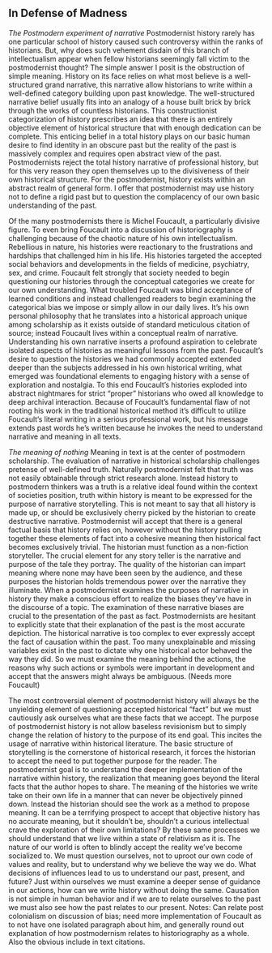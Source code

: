 In Defense of Madness
-
*The Postmodern experiment of narrative*
Postmodernist history rarely has one particular school of history caused such controversy within the ranks of historians. But, why does such vehement disdain of this branch of intellectualism appear when fellow historians seemingly fall victim to the postmodernist thought? The simple answer I posit is the obstruction of simple meaning. History on its face relies on what most believe is a well-structured grand narrative, this narrative allow historians to write within a well-defined category building upon past knowledge. The well-structured narrative belief usually fits into an analogy of a house built brick by brick through the works of countless historians. This constructionist categorization of history prescribes an idea that there is an entirely objective element of historical structure that with enough dedication can be complete. This enticing belief in a total history plays on our basic human desire to find identity in an obscure past but the reality of the past is massively complex and requires open abstract view of the past. Postmodernists reject the total history narrative of professional history, but for this very reason they open themselves up to the divisiveness of their own historical structure. For the postmodernist, history exists within an abstract realm of general form. I offer that postmodernist may use history not to define a rigid past but to question the complacency of our own basic understanding of the past.  


Of the many postmodernists there is Michel Foucault, a particularly divisive figure. To even bring Foucault into a discussion of historiography is challenging because of the chaotic nature of his own intellectualism. Rebellious in nature, his histories were reactionary to the frustrations and hardships that challenged him in his life. His histories targeted the accepted social behaviors and developments in the fields of medicine, psychiatry, sex, and crime. Foucault felt strongly that society needed to begin questioning our histories through the conceptual categories we create for our own understanding. What troubled Foucault was blind acceptance of learned conditions and instead challenged readers to begin examining the categorical bias we impose or simply allow in our daily lives. It’s his own personal philosophy that he translates into a historical approach unique among scholarship as it exists outside of standard meticulous citation of source; instead Foucault lives within a conceptual realm of narrative. Understanding his own narrative inserts a profound aspiration to celebrate isolated aspects of histories as meaningful lessons from the past. Foucault’s desire to question the histories we had commonly accepted extended deeper than the subjects addressed in his own historical writing, what emerged was foundational elements to engaging history with a sense of exploration and nostalgia. To this end Foucault’s histories exploded into abstract nightmares for strict “proper” historians who owed all knowledge to deep archival interaction. Because of Foucault’s fundamental flaw of not rooting his work in the traditional historical method it’s difficult to utilize Foucault’s literal writing in a serious professional work, but his message extends past words he’s written because he invokes the need to understand narrative and meaning in all texts. 


*The meaning of nothing*
Meaning in text is at the center of postmodern scholarship. The evaluation of narrative in historical scholarship challenges pretense of well-defined truth. Naturally postmodernist felt that truth was not easily obtainable through strict research alone. Instead history to postmodern thinkers was a truth is a relative ideal found within the context of societies position, truth within history is meant to be expressed for the purpose of narrative storytelling. This is not meant to say that all history is made up, or should be exclusively cherry picked by the historian to create destructive narrative. Postmodernist will accept that there is a general factual basis that history relies on, however without the history pulling together these elements of fact into a cohesive meaning then historical fact becomes exclusively trivial. The historian must function as a non-fiction storyteller. The crucial element for any story teller is the narrative and purpose of the tale they portray. The quality of the historian can impart meaning where none may have been seen by the audience, and these purposes the historian holds tremendous power over the narrative they illuminate. When a postmodernist examines the purposes of narrative in history they make a conscious effort to realize the biases they’ve have in the discourse of a topic. The examination of these narrative biases are crucial to the presentation of the past as fact. Postmodernists are hesitant to explicitly state that their explanation of the past is the most accurate depiction. The historical narrative is too complex to ever expressly accept the fact of causation within the past. Too many unexplainable and missing variables exist in the past to dictate why one historical actor behaved the way they did. So we must examine the meaning behind the actions, the reasons why such actions or symbols were important in development and accept that the answers might always be ambiguous. 
(Needs more Foucault) 


The most controversial element of postmodernist history will always be the unyielding element of questioning accepted historical “fact” but we must cautiously ask ourselves what are these facts that we accept. The purpose of postmodernist history is not allow baseless revisionism but to simply change the relation of history to the purpose of its end goal. This incites the usage of narrative within historical literature. The basic structure of storytelling is the cornerstone of historical research, it forces the historian to accept the need to put together purpose for the reader. The postmodernist goal is to understand the deeper implementation of the narrative within history, the realization that meaning goes beyond the literal facts that the author hopes to share. The meaning of the histories we write take on their own life in a manner that can never be objectively pinned down. Instead the historian should see the work as a method to propose meaning.  It can be a terrifying prospect to accept that objective history has no accurate meaning, but it shouldn’t be, shouldn’t a curious intellectual crave the exploration of their own limitations? By these same processes we should understand that we live within a state of relativism as it is. The nature of our world is often to blindly accept the reality we’ve become socialized to. We must question ourselves, not to uproot our own code of values and reality, but to understand why we believe the way we do. What decisions of influences lead to us to understand our past, present, and future? Just within ourselves we must examine a deeper sense of guidance in our actions, how can we write history without doing the same. Causation is not simple in human behavior and if we are to relate ourselves to the past we must also see how the past relates to our present. 
Notes: Can relate post colonialism on discussion of bias; need more implementation of Foucault as to not have one isolated paragraph about him, and generally round out explanation of how postmodernism relates to historiography as a whole. Also the obvious include in text citations.
